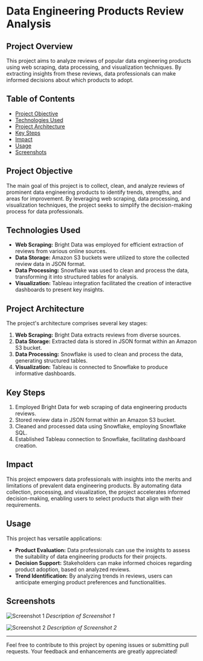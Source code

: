 # Data Engineering Products Review Analysis

## Project Overview

This project aims to analyze reviews of popular data engineering products using web scraping, data processing, and visualization techniques. By extracting insights from these reviews, data professionals can make informed decisions about which products to adopt.

## Table of Contents
- [Project Objective](#project-objective)
- [Technologies Used](#technologies-used)
- [Project Architecture](#project-architecture)
- [Key Steps](#key-steps)
- [Impact](#impact)
- [Usage](#usage)
- [Screenshots](#screenshots)

## Project Objective

The main goal of this project is to collect, clean, and analyze reviews of prominent data engineering products to identify trends, strengths, and areas for improvement. By leveraging web scraping, data processing, and visualization techniques, the project seeks to simplify the decision-making process for data professionals.

## Technologies Used

- **Web Scraping:** Bright Data was employed for efficient extraction of reviews from various online sources.
- **Data Storage:** Amazon S3 buckets were utilized to store the collected review data in JSON format.
- **Data Processing:** Snowflake was used to clean and process the data, transforming it into structured tables for analysis.
- **Visualization:** Tableau integration facilitated the creation of interactive dashboards to present key insights.

## Project Architecture

The project's architecture comprises several key stages:

1. **Web Scraping:** Bright Data extracts reviews from diverse sources.
2. **Data Storage:** Extracted data is stored in JSON format within an Amazon S3 bucket.
3. **Data Processing:** Snowflake is used to clean and process the data, generating structured tables.
4. **Visualization:** Tableau is connected to Snowflake to produce informative dashboards.

## Key Steps

1. Employed Bright Data for web scraping of data engineering products reviews.
2. Stored review data in JSON format within an Amazon S3 bucket.
3. Cleaned and processed data using Snowflake, employing Snowflake SQL.
4. Established Tableau connection to Snowflake, facilitating dashboard creation.

## Impact

This project empowers data professionals with insights into the merits and limitations of prevalent data engineering products. By automating data collection, processing, and visualization, the project accelerates informed decision-making, enabling users to select products that align with their requirements.

## Usage

This project has versatile applications:

- **Product Evaluation:** Data professionals can use the insights to assess the suitability of data engineering products for their projects.
- **Decision Support:** Stakeholders can make informed choices regarding product adoption, based on analyzed reviews.
- **Trend Identification:** By analyzing trends in reviews, users can anticipate emerging product preferences and functionalities.

## Screenshots

![Screenshot 1](/screenshots/screenshot1.png)
*Description of Screenshot 1*

![Screenshot 2](/screenshots/screenshot2.png)
*Description of Screenshot 2*

---

Feel free to contribute to this project by opening issues or submitting pull requests. Your feedback and enhancements are greatly appreciated!
